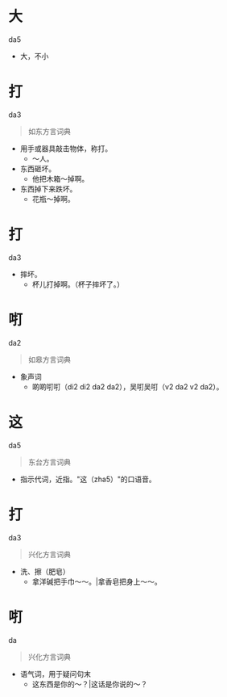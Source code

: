 # 大
da5
- 大，不小

# 打
da3
> 如东方言词典
- 用手或器具敲击物体，称打。
  - ～人。
- 东西砸坏。
  - 他把木箱～掉啊。
- 东西掉下来跌坏。
  - 花瓶～掉啊。

# 打
da3
- 摔坏。
  - 杯儿打掉啊。（杯子摔坏了。）

# 咑
da2
> 如皋方言词典
- 象声词
  - 啲啲咑咑（di2 di2 da2 da2），吴咑吴咑（v2 da2 v2 da2）。

# 这
da5
> 东台方言词典
- 指示代词，近指。"这（zha5）"的口语音。

# 打
da3
> 兴化方言词典
- 洗、擦（肥皂）
  - 拿洋碱把手巾～～。|拿香皂把身上～～。

# 咑
da
> 兴化方言词典
- 语气词，用于疑问句末
  - 这东西是你的～？|这话是你说的～？
